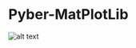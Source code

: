 # Pyber-MatPlotLib

![alt text](https://github.com/cgrinstead12/Pyber-MatPlotLib/blob/master/Images/Ride.png)